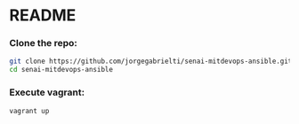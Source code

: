 # README

### Clone the repo:
```bash
git clone https://github.com/jorgegabrielti/senai-mitdevops-ansible.git
cd senai-mitdevops-ansible
```

### Execute vagrant:
```bash
vagrant up
```